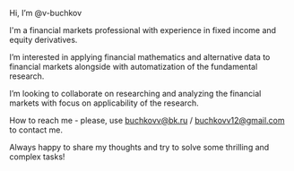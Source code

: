  Hi, I’m @v-buchkov

 I'm a financial markets professional with experience in fixed income and equity derivatives.

 I’m interested in applying financial mathematics and alternative data to financial markets
 alongside with automatization of the fundamental research.

 I’m looking to collaborate on researching and analyzing the financial markets with focus on applicability of the research.

 How to reach me - please, use buchkovv@bk.ru / buchkovv12@gmail.com to contact me.

 Always happy to share my thoughts and try to solve some thrilling and complex tasks!

 <!---
 v-buchkov/v-buchkov is a ✨ special ✨ repository because its `README.md` (this file) appears on your GitHub profile.
 You can click the Preview link to take a look at your changes.
 --->
